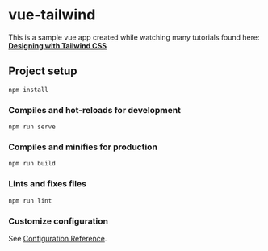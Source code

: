 # vue-tailwind

This is a sample vue app created while watching many tutorials found here:
**[Designing with Tailwind CSS](https://www.classcentral.com/course/youtube-designing-with-tailwind-css-56765/classroom/61594a640bd39)**

## Project setup

```
npm install
```

### Compiles and hot-reloads for development

```
npm run serve
```

### Compiles and minifies for production

```
npm run build
```

### Lints and fixes files

```
npm run lint
```

### Customize configuration

See [Configuration Reference](https://cli.vuejs.org/config/).
